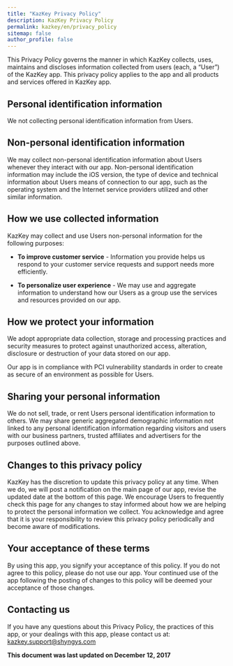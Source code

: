 ```yaml
---
title: "KazKey Privacy Policy"
description: KazKey Privacy Policy
permalink: kazkey/en/privacy_policy
sitemap: false
author_profile: false
---
```


This Privacy Policy governs the manner in which KazKey collects, uses, maintains and discloses information collected from users (each, a “User”) of the KazKey app. This privacy policy applies to the app and all products and services offered in KazKey app.

## Personal identification information

We not collecting personal identification information from Users.

## Non-personal identification information

We may collect non-personal identification information about Users whenever they interact with our app. Non-personal identification information may include the iOS version, the type of device and technical information about Users means of connection to our app, such as the operating system and the Internet service providers utilized and other similar information.

## How we use collected information

KazKey may collect and use Users non-personal information for the following purposes:

* **To improve customer service** - Information you provide helps us respond to your customer service requests and support needs more efficiently.

* **To personalize user experience** - We may use and aggregate information to understand how our Users as a group use the services and resources provided on our app.

## How we protect your information

We adopt appropriate data collection, storage and processing practices and security measures to protect against unauthorized access, alteration, disclosure or destruction of your data stored on our app.

Our app is in compliance with PCI vulnerability standards in order to create as secure of an environment as possible for Users.

## Sharing your personal information

We do not sell, trade, or rent Users personal identification information to others. We may share generic aggregated demographic information not linked to any personal identification information regarding visitors and users with our business partners, trusted affiliates and advertisers for the purposes outlined above.

## Changes to this privacy policy

KazKey has the discretion to update this privacy policy at any time. When we do, we will post a notification on the main page of our app, revise the updated date at the bottom of this page. We encourage Users to frequently check this page for any changes to stay informed about how we are helping to protect the personal information we collect. You acknowledge and agree that it is your responsibility to review this privacy policy periodically and become aware of modifications.

## Your acceptance of these terms

By using this app, you signify your acceptance of this policy. If you do not agree to this policy, please do not use our app. Your continued use of the app following the posting of changes to this policy will be deemed your acceptance of those changes.

## Contacting us

If you have any questions about this Privacy Policy, the practices of this app, or your dealings with this app, please contact us at: [kazkey.support@shyngys.com](mailto://kazkey.support@shyngys.com)

**This document was last updated on December 12, 2017**
